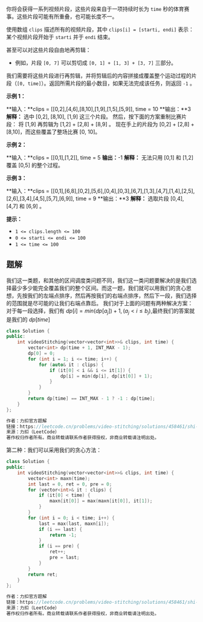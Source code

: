 你将会获得一系列视频片段，这些片段来自于一项持续时长为 `time` 秒的体育赛事。这些片段可能有所重叠，也可能长度不一。

使用数组 `clips` 描述所有的视频片段，其中 `clips[i] = [starti, endi]` 表示：某个视频片段开始于 `starti` 并于 `endi` 结束。

甚至可以对这些片段自由地再剪辑：

- 例如，片段 `[0, 7]` 可以剪切成 `[0, 1] + [1, 3] + [3, 7]` 三部分。

我们需要将这些片段进行再剪辑，并将剪辑后的内容拼接成覆盖整个运动过程的片段（`[0, time]`）。返回所需片段的最小数目，如果无法完成该任务，则返回 `-1` 。

**示例 1：**

**输入：**clips = [[0,2],[4,6],[8,10],[1,9],[1,5],[5,9]], time = 10
**输出：**3
**解释：**
选中 [0,2], [8,10], [1,9] 这三个片段。
然后，按下面的方案重制比赛片段：
将 [1,9] 再剪辑为 [1,2] + [2,8] + [8,9] 。
现在手上的片段为 [0,2] + [2,8] + [8,10]，而这些覆盖了整场比赛 [0, 10]。

**示例 2：**

**输入：**clips = [[0,1],[1,2]], time = 5
**输出：**-1
**解释：**
无法只用 [0,1] 和 [1,2] 覆盖 [0,5] 的整个过程。

**示例 3：**

**输入：**clips = [[0,1],[6,8],[0,2],[5,6],[0,4],[0,3],[6,7],[1,3],[4,7],[1,4],[2,5],[2,6],[3,4],[4,5],[5,7],[6,9]], time = 9
**输出：**3
**解释：** 
选取片段 [0,4], [4,7] 和 [6,9] 。

**提示：**

- `1 <= clips.length <= 100`
- `0 <= starti <= endi <= 100`
- `1 <= time <= 100`

## 题解
我们这一类题，和其他的区间调度类问题不同，我们这一类问题要解决的是我们选择最少多少能完全覆盖我们的整个区间。而这一题，我们就可以用我们的贪心思想，先按我们的左端点排序，然后再按我们的右端点排序，然后下一段，我们选择的范围就是尽可能的让我们右端点靠后。
我们对于上面的问题有两种解决方案：
对于每一段选择，我们有 $dp[i]=min(dp[a_{j}])+1,(a_{j}<i\leq b_{j})$,最终我们的答案就是我们的 $dp[time]$

```cpp
class Solution {
public:
    int videoStitching(vector<vector<int>>& clips, int time) {
        vector<int> dp(time + 1, INT_MAX - 1);
        dp[0] = 0;
        for (int i = 1; i <= time; i++) {
            for (auto& it : clips) {
                if (it[0] < i && i <= it[1]) {
                    dp[i] = min(dp[i], dp[it[0]] + 1);
                }
            }
        }
        return dp[time] == INT_MAX - 1 ? -1 : dp[time];
    }
};

作者：力扣官方题解
链接：https://leetcode.cn/problems/video-stitching/solutions/458461/shi-pin-pin-jie-by-leetcode-solution/
来源：力扣（LeetCode）
著作权归作者所有。商业转载请联系作者获得授权，非商业转载请注明出处。
```

第二种：我们可以采用我们的贪心方法：
```cpp
class Solution {
public:
    int videoStitching(vector<vector<int>>& clips, int time) {
        vector<int> maxn(time);
        int last = 0, ret = 0, pre = 0;
        for (vector<int>& it : clips) {
            if (it[0] < time) {
                maxn[it[0]] = max(maxn[it[0]], it[1]);
            }
        }
        for (int i = 0; i < time; i++) {
            last = max(last, maxn[i]);
            if (i == last) {
                return -1;
            }
            if (i == pre) {
                ret++;
                pre = last;
            }
        }
        return ret;
    }
};

作者：力扣官方题解
链接：https://leetcode.cn/problems/video-stitching/solutions/458461/shi-pin-pin-jie-by-leetcode-solution/
来源：力扣（LeetCode）
著作权归作者所有。商业转载请联系作者获得授权，非商业转载请注明出处。
```